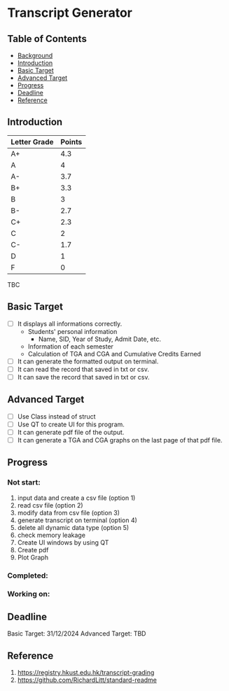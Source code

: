 # Transcript Generator

## Table of Contents
- [Background](#background)
- [Introduction](#introduction)
- [Basic Target](#basic-target)
- [Advanced Target](#advanced-target)
- [Progress](#progress)
- [Deadline](#deadline)
- [Reference](#reference)

## Introduction
| Letter Grade | Points |
| --- | --- |
| A+ | 4.3 |
| A | 4 |
| A- | 3.7 |
| B+ | 3.3 |
| B | 3 |
| B- | 2.7 |
| C+ | 2.3 |
| C | 2 |
| C- | 1.7 |
| D | 1 |
| F | 0 |
TBC

## Basic Target
- [ ] It displays all informations correctly.  
    - Students' personal information  
        - Name, SID, Year of Study, Admit Date, etc.  
    - Information of each semester  
    - Calculation of TGA and CGA and Cumulative Credits Earned  
- [ ] It can generate the formatted output on terminal.
- [ ] It can read the record that saved in txt or csv.
- [ ] It can save the record that saved in txt or csv. 

## Advanced Target
- [ ] Use Class instead of struct
- [ ] Use QT to create UI for this program.
- [ ] It can generate pdf file of the output.
- [ ] It can generate a TGA and CGA graphs on the last page of that pdf file.

## Progress
### Not start:
1. input data and create a csv file (option 1)
2. read csv file (option 2)
3. modify data from csv file (option 3)
4. generate transcript on terminal (option 4)
5. delete all dynamic data type (option 5)
6. check memory leakage
7. Create UI windows by using QT
8. Create pdf
9. Plot Graph

### Completed:

### Working on:

## Deadline
Basic Target: 31/12/2024
Advanced Target: TBD

## Reference
1. https://registry.hkust.edu.hk/transcript-grading
2. https://github.com/RichardLitt/standard-readme